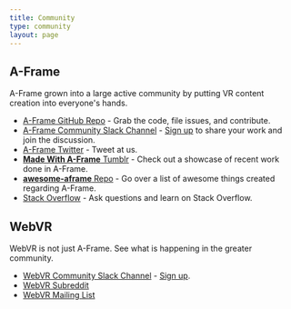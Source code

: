 ```yaml
---
title: Community
type: community
layout: page
---
```


## A-Frame

A-Frame grown into a large active community by putting VR content creation into everyone's hands.

* [A-Frame GitHub Repo](https://github.com/aframevr/aframe/) - Grab the code, file issues, and contribute.
* [A-Frame Community Slack Channel](http://aframevr.slack.com/) - [Sign up](https://aframevr-slack.herokuapp.com/) to share your work and join the discussion.
* [A-Frame Twitter](https://twitter.com/aframevr) - Tweet at us.
* [**Made With A-Frame** Tumblr](http://aframevr.tumblr.com/) - Check out a showcase of recent work done in A-Frame.
* [**awesome-aframe** Repo](https://github.com/aframevr/awesome-aframe) - Go over a list of awesome things created regarding A-Frame.
* [Stack Overflow](http://stackoverflow.com/questions/tagged/aframe) - Ask questions and learn on Stack Overflow.

## WebVR

WebVR is not just A-Frame. See what is happening in the greater community.

* [WebVR Community Slack Channel](http://webvr.slack.com/) - [Sign up](https://webvr-slack.herokuapp.com/).
* [WebVR Subreddit](https://www.reddit.com/r/webvr)
* [WebVR Mailing List](https://mail.mozilla.org/listinfo/web-vr-discuss)
